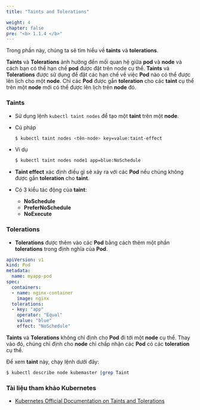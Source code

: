 ```yaml
---
title: "Taints and Tolerations"

weight: 4
chapter: false
pre: "<b> 1.1.4 </b>"
---
```


Trong phần này, chúng ta sẽ tìm hiểu về **taints** và **tolerations**.

**Taints** và **Tolerations** ảnh hưởng đến mối quan hệ giữa **pod** và **node** và cách bạn có thể hạn chế **pod** được đặt trên node cụ thể. **Taints** và **Tolerations** được sử dụng để đặt các hạn chế về việc **Pod** nào có thể được lên lịch cho một **node**. Chỉ các **Pod** được gắn **toleration** cho các **taint** cụ thể trên một **node** mới có thể được lên lịch trên **node** đó.

### Taints
- Sử dụng lệnh `kubectl taint nodes` để tạo một **taint** trên một **node**.

- Cú pháp

  ```bash
  $ kubectl taint nodes <tên-node> key=value:taint-effect
  ```

- Ví dụ

  ```bash
  $ kubectl taint nodes node1 app=blue:NoSchedule
  ```

- **Taint effect** xác định điều gì sẽ xảy ra với các **Pod** nếu chúng không được gắn **toleration** cho **taint**.

- Có 3 kiểu tác động của **taint**:
  - **NoSchedule**
  - **PreferNoSchedule**
  - **NoExecute**

### Tolerations
- **Tolerations** được thêm vào các **Pod** bằng cách thêm một phần **tolerations** trong định nghĩa của **Pod**.

```yaml
apiVersion: v1
kind: Pod
metadata:
  name: myapp-pod
spec:
  containers:
  - name: nginx-container
    image: nginx
  tolerations:
  - key: "app"
    operator: "Equal"
    value: "blue"
    effect: "NoSchedule"

```

**Taints** và **Tolerations** không chỉ định cho **Pod** đi tới một **node** cụ thể. Thay vào đó, chúng chỉ định cho **node** chỉ chấp nhận các **Pod** có các **toleration** cụ thể.

Để xem **taint** này, chạy lệnh dưới đây:

```bash
$ kubectl describe node kubemaster |grep Taint
```

### Tài liệu tham khảo Kubernetes
- [Kubernetes Official Documentation on Taints and Tolerations](https://kubernetes.io/docs/concepts/scheduling-eviction/taint-and-toleration/)
